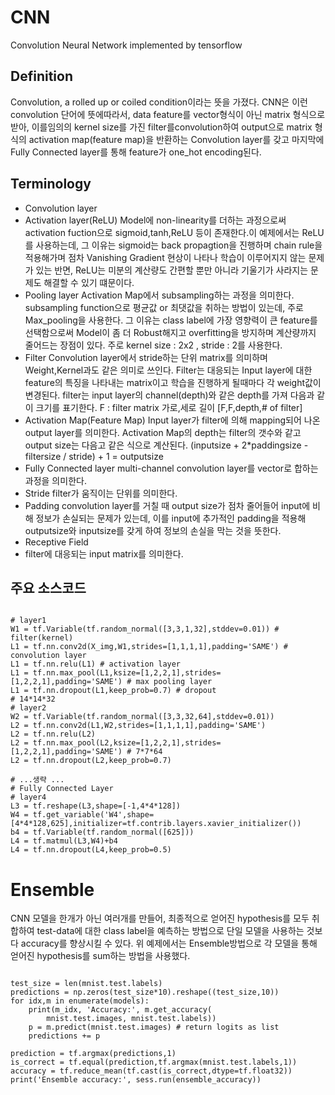 # CNN
Convolution Neural Network implemented by tensorflow

## Definition
Convolution, a rolled up or coiled condition이라는 뜻을 가졌다.
CNN은 이런 convolution 단어에 뜻에따라서, data feature를 vector형식이 아닌 matrix 형식으로 받아, 이를임의의 kernel size를 가진 filter를convolution하여 output으로 matrix 형식의 activation map(feature map)을 반환하는 Convolution layer를 갖고 마지막에 Fully Connected layer를 통해 feature가 one_hot encoding된다.

## Terminology
- Convolution layer
- Activation layer(ReLU)
Model에 non-linearity를 더하는 과정으로써 activation fuction으로 sigmoid,tanh,ReLU 등이 존재한다.이 예제에서는 ReLU를 사용하는데, 그 이유는 sigmoid는 back propagtion을 진행하며 chain rule을 적용해가며 점차 Vanishing Gradient 현상이 나타나 학습이 이루어지지 않는 문제가 있는 반면, ReLU는 미분의 계산량도 간편할 뿐만 아니라 기울기가 사라지는 문제도 해결할 수 있기 떄문이다.
- Pooling layer
Activation Map에서 subsampling하는 과정을 의미한다. subsampling function으로 평균값 or 최댓값을 취하는 방법이 있는데, 주로 Max_pooling을 사용한다. 그 이유는 class label에 가장 영향력이 큰 feature를 선택함으로써 Model이 좀 더 Robust해지고 overfitting을 방지하며 계산량까지 줄어드는 장점이 있다.
주로 kernel size : 2x2 , stride : 2를 사용한다.
- Filter
Convolution layer에서 stride하는 단위 matrix를 의미하며 Weight,Kernel과도 같은 의미로 쓰인다.
Filter는 대응되는 Input layer에 대한 feature의 특징을 나타내는 matrix이고 학습을 진행하게 될때마다 각 weight값이 변경된다. filter는 input layer의 channel(depth)와 같은 depth를 가져 다음과 같이 크기를 표기한다. F : filter matrix 가로,세로 길이 [F,F,depth,# of filter]
- Activation Map(Feature Map)
Input layer가 filter에 의해 mapping되어 나온 output layer를 의미한다. Activation Map의 depth는 filter의 갯수와 같고 output size는 다음고 같은 식으로 계산된다.
(inputsize + 2*paddingsize - filtersize / stride) + 1 = outputsize
- Fully Connected layer
multi-channel convolution layer를 vector로 합하는 과정을 의미한다.
- Stride
filter가 움직이는 단위를 의미한다.
- Padding
convolution layer를 거칠 때 output size가 점차 줄어들어 input에 비해 정보가 손실되는 문제가 있는데, 이를 input에 추가적인 padding을 적용해 outputsize와 inputsize를 갖게 하여 정보의 손실을 막는 것을 뜻한다.
- Receptive Field
- filter에 대응되는 input matrix를 의미한다.

## 주요 소스코드
<pre><code>
# layer1
W1 = tf.Variable(tf.random_normal([3,3,1,32],stddev=0.01)) # filter(kernel)
L1 = tf.nn.conv2d(X_img,W1,strides=[1,1,1,1],padding='SAME') # convolution layer
L1 = tf.nn.relu(L1) # activation layer
L1 = tf.nn.max_pool(L1,ksize=[1,2,2,1],strides=[1,2,2,1],padding='SAME') # max pooling layer
L1 = tf.nn.dropout(L1,keep_prob=0.7) # dropout
# 14*14*32
# layer2
W2 = tf.Variable(tf.random_normal([3,3,32,64],stddev=0.01))
L2 = tf.nn.conv2d(L1,W2,strides=[1,1,1,1],padding='SAME')
L2 = tf.nn.relu(L2)
L2 = tf.nn.max_pool(L2,ksize=[1,2,2,1],strides=[1,2,2,1],padding='SAME') # 7*7*64
L2 = tf.nn.dropout(L2,keep_prob=0.7)

# ...생략 ...
# Fully Connected Layer
# layer4
L3 = tf.reshape(L3,shape=[-1,4*4*128])
W4 = tf.get_variable('W4',shape=[4*4*128,625],initializer=tf.contrib.layers.xavier_initializer())
b4 = tf.Variable(tf.random_normal([625]))
L4 = tf.matmul(L3,W4)+b4
L4 = tf.nn.dropout(L4,keep_prob=0.5)
</code></pre>

# Ensemble
CNN 모델을 한개가 아닌 여러개를 만들어, 최종적으로 얻어진 hypothesis를 모두 취합하여 test-data에 대한 class label을 예측하는 방법으로 단일 모델을 사용하는 것보다 accuracy를 향상시킬 수 있다. 위 예제에서는 Ensemble방법으로 각 모델을 통해 얻어진 hypothesis를 sum하는 방법을 사용했다.

<pre><code>
test_size = len(mnist.test.labels)
predictions = np.zeros(test_size*10).reshape((test_size,10))
for idx,m in enumerate(models):
    print(m_idx, 'Accuracy:', m.get_accuracy(
        mnist.test.images, mnist.test.labels))
    p = m.predict(mnist.test.images) # return logits as list
    predictions += p

prediction = tf.argmax(predictions,1)
is_correct = tf.equal(prediction,tf.argmax(mnist.test.labels,1))
accuracy = tf.reduce_mean(tf.cast(is_correct,dtype=tf.float32))
print('Ensemble accuracy:', sess.run(ensemble_accuracy))
</code></pre>

